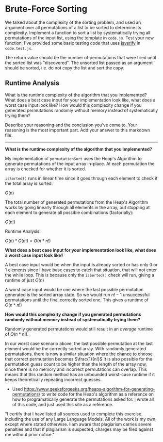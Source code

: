 # Brute-Force Sorting

We talked about the complexity of the sorting problem, and used an argument over
all permutations of a list to be sorted to determine its complexity. Implement
a function to sort a list by systematically trying all permutations of the input
list, using the template in `code.js`. Test your new function; I've provided
some basic testing code that uses [jsverify](https://jsverify.github.io/) in
`code.test.js`.

The return value should be the number of permutations that were tried until the
sorted list was "discovered". The unsorted list passed as an argument should be
sorted, i.e. do not copy the list and sort the copy.

## Runtime Analysis

What is the runtime complexity of the algorithm that you implemented? What does
a best case input for your implementation look like, what does a worst case
input look like? How would this complexity change if you generated permutations
randomly without memory instead of systematically trying them?

Describe your reasoning and the conclusion you've come to. Your reasoning is the
most important part. Add your answer to this markdown file.

<hr>

**What is the runtime complexity of the algorithm that you implemented?**

My implementation of `permutationSort` uses the Heap's Algorithm to generate permutations of the input array in-place. At each permutation the array is checked for whether it is sorted.

`isSorted()` runs in linear time since it goes through each element to check if the total array is sorted:

$O(n)$

The total number of generated permutations from the Heap's Algorithm works by going linearly through all elements in the array, but stopping at each element to generate all possible combinations (factorially):

$O(n!)$

Runtime Analysis:

$O(n) * O(n!) = O(n * n!)$

**What does a best case input for your implementation look like, what does a worst case input look like?**

A best case input would be when the input is already sorted or has only 0 or 1 elements since I have base cases to catch that situation, that will not enter the while loop. This is because only the `isSorted()` check will run, giving a runtime of just $O(n)$

A worst case input would be one where the last possible permutation generated is the sorted array state. So we would run $n! -1$ unsuccessful permutations until the final correctly sorted one. This gives a runtime of $O(n * n!)$

**How would this complexity change if you generated permutations randomly without memory instead of systematically trying them?**

Randomly generated permutations would still result in an *average* runtime of $O(n * n!)$.

In our worst case scenario above, the last possible permutation at the last element would be the correctly sorted array. With randomly generated permutations, there is now a similar situation where the chance to choose that correct permutation becomes $\frac{1}{n!}$ It is also possible for the permutation guess count to be higher than the length of the array now, since there is no memory and incorrect permutations can overlap. This means that this random method has an unbounded worst-case runtime if it keeps theoretically repeating incorrect guesses.

- Used https://www.geeksforgeeks.org/heaps-algorithm-for-generating-permutations/ to write code for the Heap's algorithm as a reference on how to programatically generate the permutations asked for. I wrote all of this code, and just used this site as a reference.

"I certify that I have listed all sources used to complete this exercise, including the use of any Large Language Models. All of the work is my own, except where stated otherwise. I am aware that plagiarism carries severe penalties and that if plagiarism is suspected, charges may be filed against me without prior notice."
